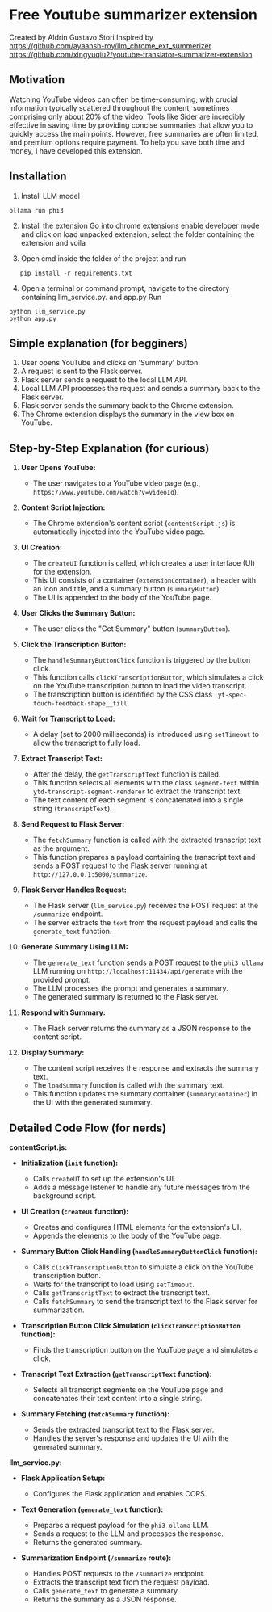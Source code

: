 # Free Youtube summarizer extension

Created by Aldrin Gustavo Stori
Inspired by
<br>
<https://github.com/ayaansh-roy/llm_chrome_ext_summerizer>
<br>
<https://github.com/xingyuqiu2/youtube-translator-summarizer-extension>

## Motivation

Watching YouTube videos can often be time-consuming, with crucial information typically scattered throughout the content, sometimes comprising only about 20% of the video. Tools like Sider are incredibly effective in saving time by providing concise summaries that allow you to quickly access the main points. However, free summaries are often limited, and premium options require payment. To help you save both time and money, I have developed this extension.

## Installation

1. Install LLM model

```
ollama run phi3
```

2. Install the extension
Go into chrome extensions enable developer mode and click on load unpacked extension, select the folder containing the extension and voila

3. Open cmd inside the folder of the project and run

```
   pip install -r requirements.txt
```

4. Open a terminal or command prompt, navigate to the directory containing llm_service.py. and app.py
Run

```
python llm_service.py
python app.py
```
## Simple explanation (for begginers)
1. User opens YouTube and clicks on 'Summary' button.
2. A request is sent to the Flask server.
3. Flask server sends a request to the local LLM API.
4. Local LLM API processes the request and sends a summary back to the Flask server.
5. Flask server sends the summary back to the Chrome extension.
6. The Chrome extension displays the summary in the view box on YouTube.

## Step-by-Step Explanation (for curious)

1. **User Opens YouTube:**
    
    - The user navigates to a YouTube video page (e.g., `https://www.youtube.com/watch?v=videoId`).
2. **Content Script Injection:**
    
    - The Chrome extension's content script (`contentScript.js`) is automatically injected into the YouTube video page.
3. **UI Creation:**
    
    - The `createUI` function is called, which creates a user interface (UI) for the extension.
    - This UI consists of a container (`extensionContainer`), a header with an icon and title, and a summary button (`summaryButton`).
    - The UI is appended to the body of the YouTube page.
4. **User Clicks the Summary Button:**
    
    - The user clicks the "Get Summary" button (`summaryButton`).
5. **Click the Transcription Button:**
    
    - The `handleSummaryButtonClick` function is triggered by the button click.
    - This function calls `clickTranscriptionButton`, which simulates a click on the YouTube transcription button to load the video transcript.
    - The transcription button is identified by the CSS class `.yt-spec-touch-feedback-shape__fill`.
6. **Wait for Transcript to Load:**
    
    - A delay (set to 2000 milliseconds) is introduced using `setTimeout` to allow the transcript to fully load.
7. **Extract Transcript Text:**
    
    - After the delay, the `getTranscriptText` function is called.
    - This function selects all elements with the class `segment-text` within `ytd-transcript-segment-renderer` to extract the transcript text.
    - The text content of each segment is concatenated into a single string (`transcriptText`).
8. **Send Request to Flask Server:**
    
    - The `fetchSummary` function is called with the extracted transcript text as the argument.
    - This function prepares a payload containing the transcript text and sends a POST request to the Flask server running at `http://127.0.0.1:5000/summarize`.
9. **Flask Server Handles Request:**
    
    - The Flask server (`llm_service.py`) receives the POST request at the `/summarize` endpoint.
    - The server extracts the `text` from the request payload and calls the `generate_text` function.
10. **Generate Summary Using LLM:**
    
    - The `generate_text` function sends a POST request to the `phi3 ollama` LLM running on `http://localhost:11434/api/generate` with the provided prompt.
    - The LLM processes the prompt and generates a summary.
    - The generated summary is returned to the Flask server.
11. **Respond with Summary:**
    
    - The Flask server returns the summary as a JSON response to the content script.
12. **Display Summary:**
    
    - The content script receives the response and extracts the summary text.
    - The `loadSummary` function is called with the summary text.
    - This function updates the summary container (`summaryContainer`) in the UI with the generated summary.


## Detailed Code Flow (for nerds)

**contentScript.js:**

- **Initialization (`init` function):**
    
    - Calls `createUI` to set up the extension's UI.
    - Adds a message listener to handle any future messages from the background script.
- **UI Creation (`createUI` function):**
    
    - Creates and configures HTML elements for the extension's UI.
    - Appends the elements to the body of the YouTube page.
- **Summary Button Click Handling (`handleSummaryButtonClick` function):**
    
    - Calls `clickTranscriptionButton` to simulate a click on the YouTube transcription button.
    - Waits for the transcript to load using `setTimeout`.
    - Calls `getTranscriptText` to extract the transcript text.
    - Calls `fetchSummary` to send the transcript text to the Flask server for summarization.
- **Transcription Button Click Simulation (`clickTranscriptionButton` function):**
    
    - Finds the transcription button on the YouTube page and simulates a click.
- **Transcript Text Extraction (`getTranscriptText` function):**
    
    - Selects all transcript segments on the YouTube page and concatenates their text content into a single string.
- **Summary Fetching (`fetchSummary` function):**
    
    - Sends the extracted transcript text to the Flask server.
    - Handles the server's response and updates the UI with the generated summary.

**llm_service.py:**

- **Flask Application Setup:**
    
    - Configures the Flask application and enables CORS.
- **Text Generation (`generate_text` function):**
    
    - Prepares a request payload for the `phi3 ollama` LLM.
    - Sends a request to the LLM and processes the response.
    - Returns the generated summary.
- **Summarization Endpoint (`/summarize` route):**
    
    - Handles POST requests to the `/summarize` endpoint.
    - Extracts the transcript text from the request payload.
    - Calls `generate_text` to generate a summary.
    - Returns the summary as a JSON response.

